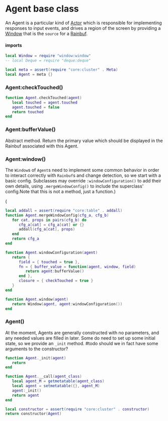 # Agent base class

An Agent is a particular kind of [Actor](httk://) which is responsible for
implementing responses to input events, and drives a region of the screen by
providing a [Window](https://gitlab.com/special-circumstance/helm/-/blob/trunk/doc/md/window.md) that is the `source` for a
[Rainbuf](https://gitlab.com/special-circumstance/helm/-/blob/trunk/doc/md/buf/rainbuf.md)\.


#### imports

```lua
local Window = require "window:window"
-- local Deque = require "deque:deque"
```


```lua
local meta = assert(require "core:cluster" . Meta)
local Agent = meta {}
```


### Agent:checkTouched\(\)

```lua
function Agent.checkTouched(agent)
   local touched = agent.touched
   agent.touched = false
   return touched
end
```


### Agent:bufferValue\(\)

Abstract method\. Return the primary value which should be displayed in the
Rainbuf associated with this Agent\.


### Agent:window\(\)

The `Window`s of `Agent`s need to implement some common behavior in order to
interact correctly with `Rainbuf`s and change detection, so we start with a
basic config\. Subclasses may override `:windowConfiguration()` to add their
own details, using `.mergeWindowConfig()` to include the superclass' config\.Note that this is not a method, just a function\.\)

\(
```lua
local addall = assert(require "core:table" . addall)
function Agent.mergeWindowConfig(cfg_a, cfg_b)
   for cat, props in pairs(cfg_b) do
      cfg_a[cat] = cfg_a[cat] or {}
      addall(cfg_a[cat], props)
   end
   return cfg_a
end

function Agent.windowConfiguration(agent)
   return {
      field = { touched = true },
      fn = { buffer_value = function(agent, window, field)
         return agent:bufferValue()
      end },
      closure = { checkTouched = true }
   }
end

function Agent.window(agent)
   return Window(agent, agent:windowConfiguration())
end
```


### Agent\(\)

At the moment, Agents are generally constructed with no parameters, and any
needed values are filled in later\. Some do need to set up some initial state,
so we provide an `_init` method\. \#todo should we in fact have some arguments
to the constructor?

```lua
function Agent._init(agent)
   return
end

function Agent.__call(agent_class)
   local agent_M = getmetatable(agent_class)
   local agent = setmetatable({}, agent_M)
   agent:_init()
   return agent
end
```


```lua
local constructor = assert(require "core:cluster" . constructor)
return constructor(Agent)
```
